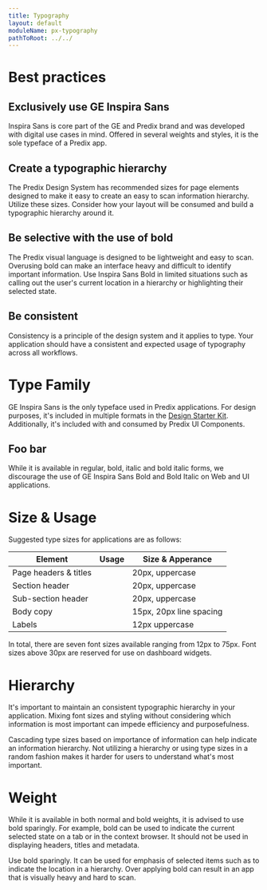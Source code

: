 ```yaml
---
title: Typography
layout: default
moduleName: px-typography
pathToRoot: ../../
---
```


# Best practices

## Exclusively use GE Inspira Sans
Inspira Sans is core part of the GE and Predix brand and was developed with digital use cases in mind. Offered in several weights and styles, it is the sole typeface of a Predix app.

## Create a typographic hierarchy
The Predix Design System has recommended sizes for page elements designed to make it easy to create an easy to scan information hierarchy. Utilize these sizes. Consider how your layout will be consumed and build a typographic hierarchy around it.

## Be selective with the use of bold
The Predix visual language is designed to be lightweight and easy to scan. Overusing bold can make an interface heavy and difficult to identify important information. Use Inspira Sans Bold in limited situations such as calling out the user's current location in a hierarchy or highlighting their selected state.

## Be consistent
Consistency is a principle of the design system and it applies to type. Your application should have a consistent and expected usage of typography across all workflows.

# Type Family

GE Inspira Sans is the only typeface used in Predix applications. For design purposes, it's included in multiple formats in the [Design Starter Kit](https://github.com/PredixDev/px-design-stencils). Additionally, it's included with and consumed by Predix UI Components.

## Foo bar

While it is available in regular, bold, italic and bold italic forms, we discourage the use of GE Inspira Sans Bold and Bold Italic on Web and UI applications.

# Size &amp; Usage

Suggested type sizes for applications are as follows:

| Element | Usage | Size &amp; Apperance |
| ------- | ----- | -------------------- |
| Page headers &amp; titles | <catalog-picture img-src="../../../img/guidelines/page_header"></catalog-picture> | 20px, uppercase |
| Section header | <catalog-picture img-src="../../../img/guidelines/section_header"></catalog-picture> | 20px, uppercase |
| Sub-section header | <catalog-picture img-src="../../../img/guidelines/section_header"></catalog-picture> | 20px, uppercase |
| Body copy | <catalog-picture img-src="../../../img/guidelines/body_copy"></catalog-picture> | 15px, 20px line spacing |
| Labels | <catalog-picture img-src="../../../img/guidelines/body_copy"></catalog-picture> | 12px uppercase |

In total, there are seven font sizes available ranging from 12px to 75px. Font sizes above 30px are reserved for use on dashboard widgets.

<catalog-picture img-src="../../../img/guidelines/type_sizes" alt="Body copy"></catalog-picture>

# Hierarchy

It's important to maintain an consistent typographic hierarchy in your application. Mixing font sizes and styling without considering which information is most important can impede efficiency and purposefulness.

<catalog-guideline title="Do" img-src="../../../img/guidelines/type_hierarchy_good">
  Cascading type sizes based on importance of information can help indicate an information hierarchy.
</catalog-guideline>

<catalog-guideline title="Don't" img-src="../../../img/guidelines/type_hierarchy_dont">
  Not utilizing a hierarchy or using type sizes in a random fashion makes it harder for users to understand what's most important.
</catalog-guideline>

# Weight

While it is available in both normal and bold weights, it is advised to use bold sparingly. For example, bold can be used to indicate the current selected state on a tab or in the context browser. It should not be used in displaying headers, titles and metadata.

<catalog-guideline title="Do" img-src="../../../img/guidelines/bold_yes">
  Use bold sparingly. It can be used for emphasis of selected items such as to indicate the location in a hierarchy.
</catalog-guideline>

<catalog-guideline title="Don't" img-src="../../../img/guidelines/bold_no">
  Over applying bold can result in an app that is visually heavy and hard to scan.
</catalog-guideline>
